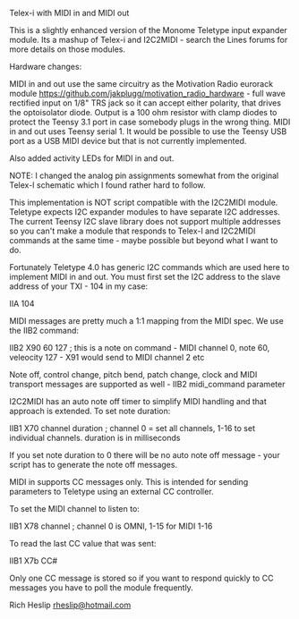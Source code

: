 Telex-i with MIDI in and MIDI out

This is a slightly enhanced version of the Monome Teletype input expander module. Its a mashup of Telex-i and I2C2MIDI - search the Lines forums for more details on those modules.

Hardware changes:

MIDI in and out use the same circuitry as the Motivation Radio eurorack module https://github.com/jakplugg/motivation_radio_hardware - full wave rectified input on 1/8" TRS jack so it can accept either polarity, that drives the optoisolator diode. Output is a 100 ohm resistor with clamp diodes to protect the Teensy 3.1 port in case somebody plugs in the wrong thing. MIDI in and out uses Teensy serial 1. It would be possible to use the Teensy USB port as a USB MIDI device but that is not currently implemented.

Also added activity LEDs for MIDI in and out. 

NOTE: I changed the analog pin assignments somewhat from the original Telex-I schematic which I found rather hard to follow.

This implementation is NOT script compatible with the I2C2MIDI module. Teletype expects I2C expander modules to have separate I2C addresses. The current Teensy I2C slave library does not support multiple addresses so you can't make a module that responds to Telex-I and I2C2MIDI commands at the same time - maybe possible but beyond what I want to do.

Fortunately Teletype 4.0 has generic I2C commands which are used here to implement MIDI in and out. You must first set the I2C address to the slave address of your TXI - 104 in my case:

IIA 104 

MIDI messages are pretty much a 1:1 mapping from the MIDI spec. We use the IIB2 command:

IIB2 X90 60 127    ; this is a note on command - MIDI channel 0, note 60, veleocity 127 - X91 would send to MIDI channel 2 etc

Note off, control change, pitch bend, patch change, clock and MIDI transport messages are supported as well - IIB2 midi_command parameter 

I2C2MIDI has an auto note off timer to simplify MIDI handling and that approach is extended. To set note duration:

IIB1 X70 channel duration ; channel 0 = set all channels, 1-16 to set individual channels. duration is in milliseconds

If you set note duration to 0 there will be no auto note off message - your script has to generate the note off messages.

MIDI in supports CC messages only. This is intended for sending parameters to Teletype using an external CC controller.

To set the MIDI channel to listen to:

IIB1 X78 channel  ; channel 0 is OMNI, 1-15 for MIDI 1-16

To read the last CC value that was sent:

IIB1 X7b CC# 

Only one CC message is stored so if you want to respond quickly to CC messages you have to poll the module frequently.


Rich Heslip rheslip@hotmail.com

